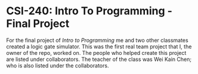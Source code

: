 # CSI-240: Intro To Programming - Final Project

For the final project of _Intro to Programming_ me and two other classmates created a logic gate simulator. This was the first real team project that I, the owner of the repo, worked on. The people who helped create this project are listed under collaborators. The teacher of the class was Wei Kain Chen; who is also listed under the collaborators.
